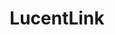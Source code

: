 ---
title: "LucentLink"
# Profile settings
profileImage: "images/img.jpg"        # path under static/
name: "Muhammad Avicena"
description: "Translator | Content Creator | Content Writer"
socials:
  - url: "https://twitter.com/yourhandle"
    icon: "fab fa-twitter"
  - url: "https://instagram.com/yourhandle"
    icon: "fab fa-instagram"
  # - url: "https://github.com/you"
  #   icon: "fab fa-github"
  # - url: "https://linkedin.com/in/yourhandle"
  #   icon: "fab fa-linkedin"
  - url: "https://youtube.com/yourchannel"
    icon: "fab fa-youtube"

# You can add as many links as you want!

# Link cards
links:
  - href: "https://mavicena.com"
    icon: "fas fa-globe"
    title: "Personal Website"
    description: "Check out my portfolio"
  - href: "https://blog.your.site"
    icon: "fas fa-blog"
    title: "My Blog"
    description: "Read my latest articles"
  # - href: "https://github.com/you"
  #   icon: "fab fa-github"
  #   title: "GitHub"
  #   description: "Explore my open-source projects"
  - href: "https://youtube.com/yourchannel"
    icon: "fab fa-youtube"
    title: "YouTube Channel"
    description: "Watch my tutorials"
  # - href: "https://course.your.site"
  #  icon: "fas fa-book"
  #  title: "Online Course"
  #  description: "Learn web development"
  # - href: "https://buymeacoffee.com/you"
  #  icon: "fas fa-coffee"
  #  title: "Buy Me a Coffee"
  #  description: "Support my work"
  - href: "mailto:contact@mavicena.com"
    icon: "fas fa-envelope"
    title: "Contact Me"
    description: "For collaborations"
  - href: "https://newsletter.your.site"
    icon: "fas fa-newspaper"
    title: "Newsletter"
    description: "Subscribe for updates"
  # - href: "https://podcast.your.site"
  #  icon: "fas fa-podcast"
  #  title: "Podcast"
  #  description: "Listen to my show"

# Spotify playlist embed. You can add embed by rigth clicking on your spotify playlist -> Share -> Copy embed. After copying the embed, replace it with the iframe below.
# spotifyPlaylist:
#  iframe: '<iframe style="border-radius:12px" src="https://open.spotify.com/embed/playlist/6zcsSLDrLiCpX8KDzNiIhS?utm_source=generator" width="100%" height="152" frameborder="0" allow="autoplay; clipboard-write; encrypted-media; fullscreen; picture-in-picture" loading="lazy"></iframe>'

# Messaging Etiquette. You can add new rules as per your needs.
# messaging:
#  title: "Messaging Etiquette"
#  items:
#    - icon: "fas fa-check-circle"
#      color: "text-green-400"
#      text: "Please include context about why you're reaching out and how I can help."
#    - icon: "fas fa-check-circle"
#      color: "text-green-400"
#      text: "For collaboration requests, include details about the project scope and timeline."
#    - icon: "fas fa-check-circle"
#      color: "text-green-400"
#      text: "I typically respond within 2-3 business days for professional inquiries."
#    - icon: "fas fa-times-circle"
#      color: "text-red-400"
#      text: "Please don't send unsolicited sales pitches or recruitment messages."


#  REMOVE "How to Customize This Page" section by removing the line "{{ partial "Instructions.html" . }}" in index.html file under layouts/


# About section (optional section)

# about:
#   title: "About Me"
#   sections:
#     - heading: "Professional Background"
#       content: "I'm a full-stack developer with 5+ years of experience building web applications. Specialized in JavaScript frameworks and cloud architecture."
#     # - heading: "Current Focus"
#     #   content: "Currently working on open-source tools to improve developer productivity and accessibility in web development."
#     # - heading: "Personal Interests"
#     #   content: "When not coding, I enjoy photography, hiking, and contributing to local tech communities through mentorship programs."
---